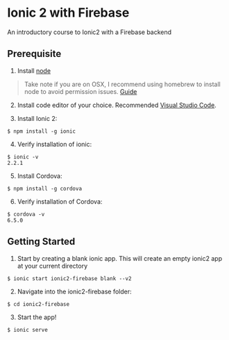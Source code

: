 # Ionic 2 with Firebase
An introductory course to Ionic2 with a Firebase backend

## Prerequisite
1. Install [node](https://nodejs.org/en/) 
> Take note if you are on OSX, I recommend using homebrew to install node to avoid permission issues. [Guide](https://changelog.com/posts/install-node-js-with-homebrew-on-os-x)

2. Install code editor of your choice. Recommended [Visual Studio Code](https://code.visualstudio.com/).

3. Install Ionic 2:

  ```
  $ npm install -g ionic
  ```
4. Verify installation of ionic:

  ```
  $ ionic -v
  2.2.1
  ```
5. Install Cordova:

  ```
  $ npm install -g cordova
  ```
6. Verify installation of Cordova:

  ```
  $ cordova -v
  6.5.0
  ```

## Getting Started
1. Start by creating a blank ionic app. This will create an empty ionic2 app at your current directory 

  ```
  $ ionic start ionic2-firebase blank --v2
  ```
2. Navigate into the ionic2-firebase folder:

  ```
  $ cd ionic2-firebase
  ```
3. Start the app!

  ```
  $ ionic serve
  ```

